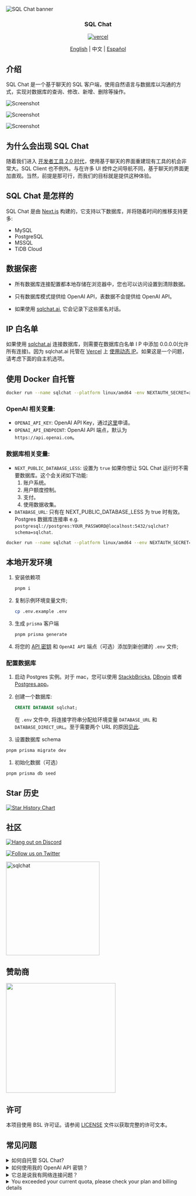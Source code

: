 ![SQL Chat banner](https://raw.githubusercontent.com/sqlchat/sqlchat/main/public/banner.webp)

<div align="center">
  <h3>SQL Chat</h3>
  <a href="https://vercel.com/new/clone?repository-url=https%3A%2F%2Fgithub.com%2Fsqlchat%2Fsqlchat&env=OPENAI_API_KEY">
    <img src="https://img.shields.io/badge/deploy%20on-Vercel-brightgreen.svg?style=for-the-badge&logo=vercel" alt="vercel">
  </a>
  <p><a href="README.md">English</a> | 中文 | <a href="README.es-ES.md">Español</a></p>
</div>

## 介绍

SQL Chat 是一个基于聊天的 SQL 客户端，使用自然语言与数据库以沟通的方式，实现对数据库的查询、修改、新增、删除等操作。

![Screenshot](https://raw.githubusercontent.com/sqlchat/sqlchat/main/public/screenshot1.webp)

![Screenshot](https://raw.githubusercontent.com/sqlchat/sqlchat/main/public/screenshot2.webp)

![Screenshot](https://raw.githubusercontent.com/sqlchat/sqlchat/main/public/screenshot3.webp)

## 为什么会出现 SQL Chat

随着我们进入 [开发者工具 2.0 时代](https://www.sequoiacap.com/article/ai-powered-developer-tools/)，使用基于聊天的界面重建现有工具的机会非常大。SQL Client 也不例外。与在许多 UI 控件之间导航不同，基于聊天的界面更加直观。当然，前提是那可行，而我们的目标就是提供这种体验。

## SQL Chat 是怎样的

SQL Chat 是由 [Next.js](https://nextjs.org/) 构建的，它支持以下数据库，并将随着时间的推移支持更多:

- MySQL
- PostgreSQL
- MSSQL
- TiDB Cloud

## 数据保密

- 所有数据库连接配置都本地存储在浏览器中，您也可以访问设置到清除数据。

- 只有数据库模式提供给 OpenAI API，表数据不会提供给 OpenAI API。

- 如果使用 [sqlchat.ai](https://sqlchat.ai), 它会记录下这些匿名对话。

## IP 白名单

如果使用 [sqlchat.ai](https://sqlchat.ai) 连接数据库，则需要在数据库白名单 I P 中添加 0.0.0.0(允许所有连接)。因为 sqlchat.ai 托管在 [Vercel](https://vercel.com/) 上 [使用动态 IP](https://vercel.com/guides/how-to-allowlist-deployment-ip-address)。如果这是一个问题，请考虑下面的自主机选项。

## 使用 Docker 自托管

```bash
docker run --name sqlchat --platform linux/amd64 -env NEXTAUTH_SECRET=xxx -p 3000:3000 sqlchat/sqlchat
```

### OpenAI 相关变量:

- `OPENAI_API_KEY`: OpenAI API Key，通过[这里](https://beta.openai.com/docs/developer-quickstart/api-keys)申请。
- `OPENAI_API_ENDPOINT`: OpenAI API 端点，默认为 `https://api.openai.com`。

### 数据库相关变量:

- `NEXT_PUBLIC_DATABASE_LESS`: 设置为 `true` 如果你想让 SQL Chat 运行时不需要数据库。这个会关闭如下功能:
  1. 账户系统。
  1. 用户额度控制。
  1. 支付。
  1. 使用数据收集。
- `DATABASE_URL`: 只有在 NEXT_PUBLIC_DATABASE_LESS 为 true 时有效。Postgres 数据库连接串 e.g. `postgresql://postgres:YOUR_PASSWORD@localhost:5432/sqlchat?schema=sqlchat`.

```bash
docker run --name sqlchat --platform linux/amd64 --env NEXTAUTH_SECRET=xxx --env OPENAI_API_KEY=yyy --env OPENAI_API_ENDPOINT=zzz -p 3000:3000 sqlchat/sqlchat
```

## 本地开发环境

1. 安装依赖项

   ```bash
   pnpm i
   ```

1. 复制示例环境变量文件;

   ```bash
   cp .env.example .env
   ```

1. 生成 `prisma` 客户端

   ```bash
   pnpm prisma generate
   ```

1. 将您的 [API 密钥](https://platform.openai.com/account/api-keys) 和 `OpenAI API` 端点（可选）添加到新创建的 `.env` 文件;

### 配置数据库

1. 启动 Postgres 实例。对于 mac，您可以使用 [StackbBricks](https://stackbricks.app/), [DBngin](https://dbngin.com/) 或者 [Postgres.app](https://postgresapp.com/)。

1. 创建一个数据库:

   ```sql
   CREATE DATABASE sqlchat;
   ```

   在 `.env` 文件中, 将连接字符串分配给环境变量 `DATABASE_URL` 和 `DATABASE_DIRECT_URL`。至于需要两个 URL 的原因[见此](https://www.prisma.io/docs/data-platform/data-proxy/prisma-cli-with-data-proxy#set-a-direct-database-connection-url-in-your-prisma-schema).

1. 设置数据库 schema

```bash
pnpm prisma migrate dev
```

1. 初始化数据（可选）

```bash
pnpm prisma db seed
```

## Star 历史

[![Star History Chart](https://api.star-history.com/svg?repos=sqlchat/sqlchat&type=Date)](https://star-history.com/#sqlchat/sqlchat&Date)

## 社区

[![Hang out on Discord](https://img.shields.io/badge/%20-Hang%20out%20on%20Discord-5865F2?style=for-the-badge&logo=discord&labelColor=EEEEEE)](https://discord.gg/z6kakemDjm)

[![Follow us on Twitter](https://img.shields.io/badge/Follow%20us%20on%20Twitter-1DA1F2?style=for-the-badge&logo=twitter&labelColor=EEEEEE)](https://twitter.com/Bytebase)

<img width="256" src="https://raw.githubusercontent.com/sqlchat/sqlchat/main/public/wechat-qrcode.webp" alt="sqlchat">

## 赞助商

<p>
  <a href="https://www.bytebase.com">
    <img src="https://raw.githubusercontent.com/sqlchat/sqlchat/main/public/bytebase.webp" width=300>
  </a>
</p>

## 许可

本项目使用 BSL 许可证。请参阅 [LICENSE](LICENSE) 文件以获取完整的许可文本。

## 常见问题

<details><summary>如何自托管 SQL Chat?</summary>
<p>

- 您可以一键将 `SQL Chat` 部署到 `Vercel`

  <a href="https://vercel.com/new/clone?repository-url=https%3A%2F%2Fgithub.com%2Fsqlchat%2Fsqlchat&env=OPENAI_API_KEY"><img src="https://img.shields.io/badge/deploy%20on-Vercel-brightgreen.svg?style=for-the-badge&logo=vercel" alt="vercel"></a>

- 您可以在几秒钟内使用 `Docker` 部署 `SQL Chat`

  ```bash
  docker run --name sqlchat --platform linux/amd64 -p 3000:3000 sqlchat/sqlchat
  ```

</p>
</details>

<details><summary>如何使用我的 OpenAI API 密钥？</summary>
<p>

- 您可以在环境变量中设置 `OPENAI_API_KEY`。

  ```bash
  docker run --name sqlchat --platform linux/amd64 --env OPENAI_API_KEY=xxx -p 3000:3000 sqlchat/sqlchat
  ```

- 您可以在设置对话框中设置 `OPENAI_API_KEY`。

</p>
</details>

<details><summary>它总是说我有网络连接问题？</summary>
<p>

![network error](https://raw.githubusercontent.com/sqlchat/sqlchat/main/public/error-network.webp)

请确保您有一个稳定的网络连接，可以访问 OpenAI API 端点。

```bash
ping api.openai.com
```

如果您无法访问 OpenAI API 端点，您可以尝试在 UI 或环境变量中设置 `OPENAI_API_ENDPOINT`。

</p>
</details>

<details><summary>You exceeded your current quota, please check your plan and billing details</summary>
<p>

![openai quota](https://raw.githubusercontent.com/sqlchat/sqlchat/main/public/error-exceed-openai-quota.webp)

这个表示你自己提供的 OpenAI Key 的 Quota 没有了。请查看自己的 [OpenAI 账号](https://platform.openai.com/account/api-keys)。

</p>
</details>
